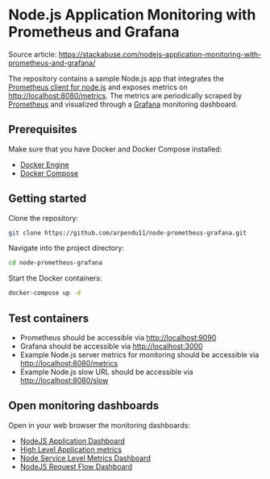 # Node.js Application Monitoring with Prometheus and Grafana

Source article: https://stackabuse.com/nodejs-application-monitoring-with-prometheus-and-grafana/

The repository contains a sample Node.js app that integrates the [Prometheus client for node.js](https://github.com/siimon/prom-client) and exposes metrics on [http://localhost:8080/metrics](http://localhost:8080/metrics). The metrics are periodically scraped by [Prometheus](https://prometheus.io) and visualized through a [Grafana](https://grafana.com/oss/grafana) monitoring dashboard.

## Prerequisites

Make sure that you have Docker and Docker Compose installed:
- [Docker Engine](https://docs.docker.com/engine)
- [Docker Compose](https://docs.docker.com/compose)

## Getting started

Clone the repository:
```bash
git clone https://github.com/arpendu11/node-prometheus-grafana.git
```

Navigate into the project directory:
```bash
cd node-prometheus-grafana
```

 Start the Docker containers:
```bash
docker-compose up -d
```

## Test containers

- Prometheus should be accessible via [http://localhost:9090](http://localhost:9090)
- Grafana should be accessible via [http://localhost:3000](http://localhost:3000)
- Example Node.js server metrics for monitoring should be accessible via [http://localhost:8080/metrics](http://localhost:8080/metrics)
- Example Node.js slow URL should be accessible via [http://localhost:8080/slow](http://localhost:8080/slow)

## Open monitoring dashboards

Open in your web browser the monitoring dashboards:

- [NodeJS Application Dashboard](http://localhost:3000/d/PTSqcpJWk/nodejs-application-dashboard)
- [High Level Application metrics](http://localhost:3000/d/OnjTYJg7k/high-level-application-metrics)
- [Node Service Level Metrics Dashboard](http://localhost:3000/d/WBxkVyRnz/node-service-level-metrics-dashboard)
- [NodeJS Request Flow Dashboard](http://localhost:3000/d/2Er5E1R7k/nodejs-request-flow-dashboard)
